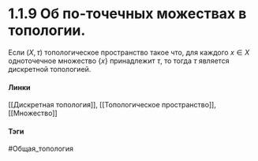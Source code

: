 # 1.1.9 Об по-точечных можествах в топологии.
Если $(X,\tau)$ топологическое пространство такое что, для каждого $x\in X$ одноточечное множество $\{x\}$ принадлежит $\tau$, то тогда $\tau$ является дискретной топологией.


#### Линки 
[[Дискретная топология]],
[[Топологическое пространство]],
[[Множество]]
#### Тэги 
 #Общая_топология